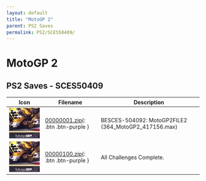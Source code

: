 ```yaml
---
layout: default
title: "MotoGP 2"
parent: PS2 Saves
permalink: PS2/SCES50409/
---
```

# MotoGP 2

## PS2 Saves - SCES50409

| Icon | Filename | Description |
|------|----------|-------------|
| ![MotoGP 2](icon0.png) | [00000001.zip](00000001.zip){: .btn .btn-purple } | BESCES-504092: MotoGP2FILE2 (364_MotoGP2_417156.max) |
| ![MotoGP 2](icon0.png) | [00000100.zip](00000100.zip){: .btn .btn-purple } | All Challenges Complete. |
